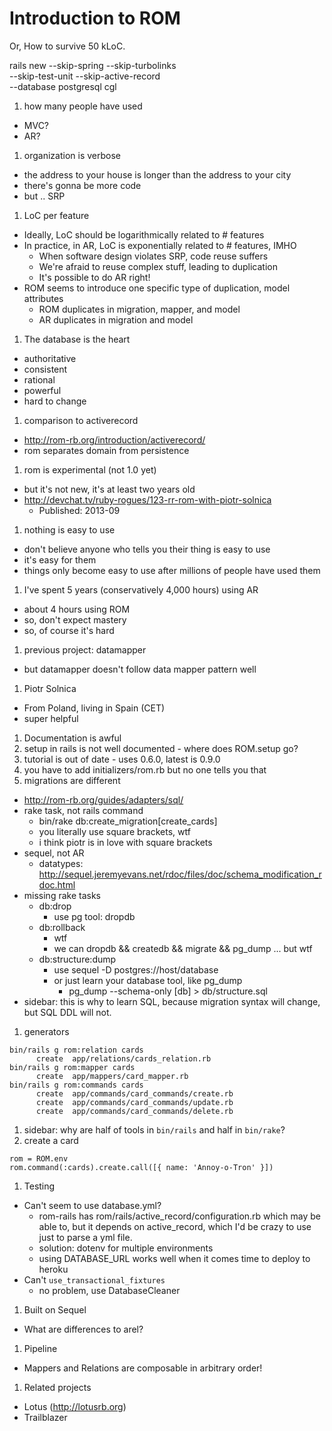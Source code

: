 Introduction to ROM
====

Or, How to survive 50 kLoC.

rails new --skip-spring --skip-turbolinks \
  --skip-test-unit --skip-active-record \
  --database postgresql cgl

1. how many people have used
  - MVC?
  - AR?
1. organization is verbose
  - the address to your house is longer than the address to
    your city
  - there's gonna be more code
  - but .. SRP
1. LoC per feature
  - Ideally, LoC should be logarithmically related to # features
  - In practice, in AR, LoC is exponentially related to # features, IMHO
    - When software design violates SRP, code reuse suffers
    - We're afraid to reuse complex stuff, leading to duplication
    - It's possible to do AR right!
  - ROM seems to introduce one specific type of duplication, model attributes
    - ROM duplicates in migration, mapper, and model
    - AR duplicates in migration and model
1. The database is the heart
  - authoritative
  - consistent
  - rational
  - powerful
  - hard to change
1. comparison to activerecord
  - http://rom-rb.org/introduction/activerecord/
  - rom separates domain from persistence
1. rom is experimental (not 1.0 yet)
  - but it's not new, it's at least two years old
  - http://devchat.tv/ruby-rogues/123-rr-rom-with-piotr-solnica
    - Published: 2013-09
1. nothing is easy to use
  - don't believe anyone who tells you their thing is easy to use
  - it's easy for them
  - things only become easy to use after millions of people have
    used them
1. I've spent 5 years (conservatively 4,000 hours) using AR
  - about 4 hours using ROM
  - so, don't expect mastery
  - so, of course it's hard
1. previous project: datamapper
  - but datamapper doesn't follow data mapper pattern well
1. Piotr Solnica
  - From Poland, living in Spain (CET)
  - super helpful
1. Documentation is awful
  1. setup in rails is not well documented
    - where does ROM.setup go?
  1. tutorial is out of date
    - uses 0.6.0, latest is 0.9.0
  1. you have to add initializers/rom.rb but no one tells you that
1. migrations are different
  - http://rom-rb.org/guides/adapters/sql/
  - rake task, not rails command
    - bin/rake db:create_migration[create_cards]
    - you literally use square brackets, wtf
    - i think piotr is in love with square brackets
  - sequel, not AR
    - datatypes: http://sequel.jeremyevans.net/rdoc/files/doc/schema_modification_rdoc.html
  - missing rake tasks
    - db:drop
      - use pg tool: dropdb
    - db:rollback
      - wtf
      - we can dropdb && createdb && migrate && pg_dump ... but wtf
    - db:structure:dump
      - use sequel -D postgres://host/database
      - or just learn your database tool, like pg_dump
        - pg_dump --schema-only [db] > db/structure.sql
  - sidebar: this is why to learn SQL, because migration syntax
    will change, but SQL DDL will not.
1. generators

```
bin/rails g rom:relation cards
      create  app/relations/cards_relation.rb
bin/rails g rom:mapper cards
      create  app/mappers/card_mapper.rb
bin/rails g rom:commands cards
      create  app/commands/card_commands/create.rb
      create  app/commands/card_commands/update.rb
      create  app/commands/card_commands/delete.rb
```

1. sidebar: why are half of tools in `bin/rails` and half in `bin/rake`?
1. create a card

```
rom = ROM.env
rom.command(:cards).create.call([{ name: 'Annoy-o-Tron' }])
```

1. Testing
  - Can't seem to use database.yml?
    - rom-rails has rom/rails/active_record/configuration.rb
      which may be able to, but it depends on active_record,
      which I'd be crazy to use just to parse a yml file.
    - solution: dotenv for multiple environments
    - using DATABASE_URL works well when it comes time to deploy to heroku
  - Can't `use_transactional_fixtures`
    - no problem, use DatabaseCleaner
1. Built on Sequel
  - What are differences to arel?
1. Pipeline
  - Mappers and Relations are composable in arbitrary order!
1. Related projects
  - Lotus (http://lotusrb.org)
  - Trailblazer
